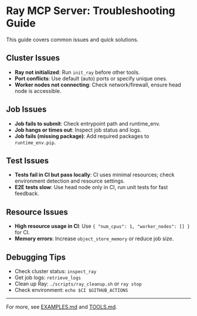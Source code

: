 # Ray MCP Server: Troubleshooting Guide

This guide covers common issues and quick solutions.

## Cluster Issues
- **Ray not initialized**: Run `init_ray` before other tools.
- **Port conflicts**: Use default (auto) ports or specify unique ones.
- **Worker nodes not connecting**: Check network/firewall, ensure head node is accessible.

## Job Issues
- **Job fails to submit**: Check entrypoint path and runtime_env.
- **Job hangs or times out**: Inspect job status and logs.
- **Job fails (missing package)**: Add required packages to `runtime_env.pip`.

## Test Issues
- **Tests fail in CI but pass locally**: CI uses minimal resources; check environment detection and resource settings.
- **E2E tests slow**: Use head node only in CI, run unit tests for fast feedback.

## Resource Issues
- **High resource usage in CI**: Use `{ "num_cpus": 1, "worker_nodes": [] }` for CI.
- **Memory errors**: Increase `object_store_memory` or reduce job size.

## Debugging Tips
- Check cluster status: `inspect_ray`
- Get job logs: `retrieve_logs`
- Clean up Ray: `./scripts/ray_cleanup.sh` or `ray stop`
- Check environment: `echo $CI $GITHUB_ACTIONS`

---

For more, see [EXAMPLES.md](EXAMPLES.md) and [TOOLS.md](TOOLS.md).
